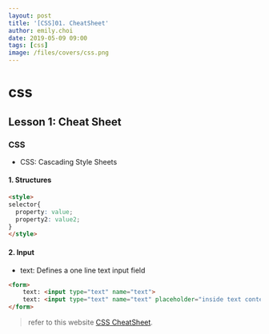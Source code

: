 ```yaml
---
layout: post
title: '[CSS]01. CheatSheet'
author: emily.choi
date: 2019-05-09 09:00
tags: [css]
image: /files/covers/css.png
---
```

# css

## Lesson 1: Cheat Sheet

### **CSS** 
- CSS: Cascading Style Sheets

#### 1. Structures

```html
<style>
selector{
  property: value;
  property2: value2;
}
</style>
```

#### 2. Input

- text: Defines a one line text input field

```html
<form>
	text: <input type="text" name="text">
	text: <input type="text" name="text" placeholder="inside text content">
</form>
```



> refer to this website [CSS CheatSheet](https://html-css-js.com/css/).

